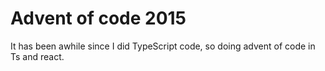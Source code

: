 # Advent of code 2015

It has been awhile since I did TypeScript code, so doing advent of code in Ts and react.

